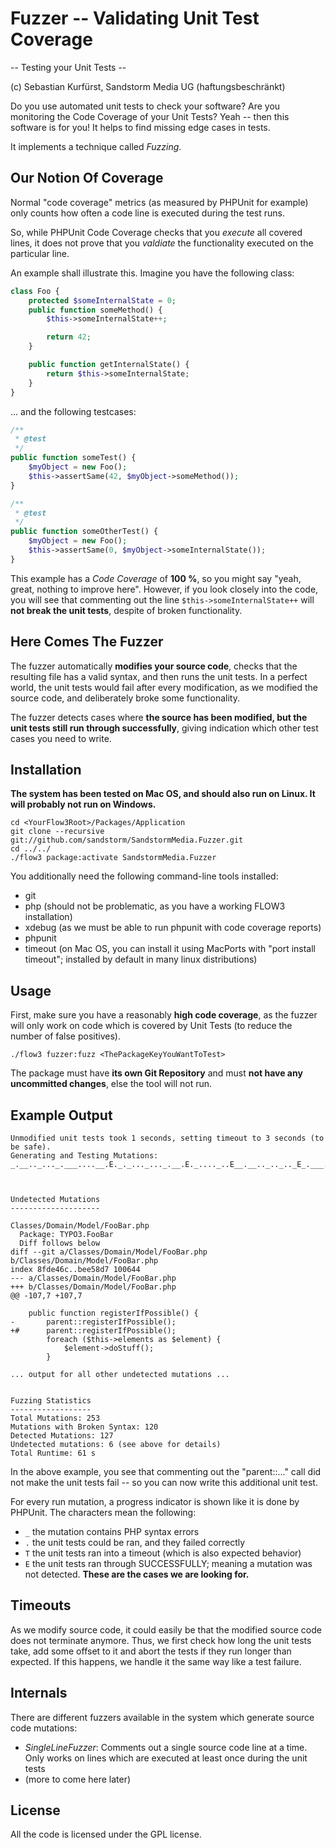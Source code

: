 Fuzzer -- Validating Unit Test Coverage
=======================================

-- Testing your Unit Tests --

(c) Sebastian Kurfürst, Sandstorm Media UG (haftungsbeschränkt)

Do you use automated unit tests to check your software?
Are you monitoring the Code Coverage of your Unit Tests?
Yeah -- then this software is for you! It helps to find missing edge cases in tests.

It implements a technique called *Fuzzing*.

Our Notion Of Coverage
----------------------

Normal "code coverage" metrics (as measured by PHPUnit for example) only counts
how often a code line is executed during the test runs.

So, while PHPUnit Code Coverage checks that you *execute* all covered lines,
it does not prove that you *valdiate* the functionality executed on the particular
line.

An example shall illustrate this. Imagine you have the following class:

``` php
class Foo {
	protected $someInternalState = 0;
	public function someMethod() {
		$this->someInternalState++;

		return 42;
	}

	public function getInternalState() {
		return $this->someInternalState;
	}
}
```

... and the following testcases:

``` php
/**
 * @test
 */
public function someTest() {
	$myObject = new Foo();
	$this->assertSame(42, $myObject->someMethod());
}

/**
 * @test
 */
public function someOtherTest() {
	$myObject = new Foo();
	$this->assertSame(0, $myObject->someInternalState());
}
```

This example has a *Code Coverage* of **100 %**, so you might say "yeah, great,
nothing to improve here". However, if you look closely into the code, you will
see that commenting out the line `$this->someInternalState++` will **not break
the unit tests**, despite of broken functionality.

Here Comes The Fuzzer
---------------------

The fuzzer automatically **modifies your source code**, checks that the resulting
file has a valid syntax, and then runs the unit tests. In a perfect world, the
unit tests would fail after every modification, as we modified the source code,
and deliberately broke some functionality.

The fuzzer detects cases where **the source has been modified, but the unit tests
still run through successfully**, giving indication which other test cases you
need to write.

Installation
------------

**The system has been tested on Mac OS, and should also run on Linux. It will
probably not run on Windows.**

```
cd <YourFlow3Root>/Packages/Application
git clone --recursive git://github.com/sandstorm/SandstormMedia.Fuzzer.git
cd ../../
./flow3 package:activate SandstormMedia.Fuzzer
```

You additionally need the following command-line tools installed:

- git
- php (should not be problematic, as you have a working FLOW3 installation)
- xdebug (as we must be able to run phpunit with code coverage reports)
- phpunit
- timeout (on Mac OS, you can install it using MacPorts with "port install timeout"; installed by default in many linux distributions)

Usage
-----

First, make sure you have a reasonably **high code coverage**, as the fuzzer
will only work on code which is covered by Unit Tests (to reduce the number of false
positives).

```
./flow3 fuzzer:fuzz <ThePackageKeyYouWantToTest>
```

The package must have **its own Git Repository** and must **not have any uncommitted
changes**, else the tool will not run.

Example Output
--------------

```
Unmodified unit tests took 1 seconds, setting timeout to 3 seconds (to be safe).
Generating and Testing Mutations:
_.__.._..._.___....__.E._._..._..._.__.E._...._..E__.__.._.._.._E_.___._.___...E_.._._._..._.T._..._



Undetected Mutations
--------------------

Classes/Domain/Model/FooBar.php
  Package: TYPO3.FooBar
  Diff follows below
diff --git a/Classes/Domain/Model/FooBar.php b/Classes/Domain/Model/FooBar.php
index 8fde46c..bee58d7 100644
--- a/Classes/Domain/Model/FooBar.php
+++ b/Classes/Domain/Model/FooBar.php
@@ -107,7 +107,7

 	public function registerIfPossible() {
-		parent::registerIfPossible();
+# 		parent::registerIfPossible();
 		foreach ($this->elements as $element) {
 			$element->doStuff();
 		}

... output for all other undetected mutations ...


Fuzzing Statistics
------------------
Total Mutations: 253
Mutations with Broken Syntax: 120
Detected Mutations: 127
Undetected mutations: 6 (see above for details)
Total Runtime: 61 s

```

In the above example, you see that commenting out the "parent::..." call
did not make the unit tests fail -- so you can now write this additional
unit test.

For every run mutation, a progress indicator is shown like it is done by
PHPUnit. The characters mean the following:

- `_` the mutation contains PHP syntax errors
- `.` the unit tests could be ran, and they failed correctly
- `T` the unit tests ran into a timeout (which is also expected behavior)
- `E` the unit tests ran through SUCCESSFULLY; meaning a mutation was not detected.
  **These are the cases we are looking for.**

Timeouts
--------

As we modify source code, it could easily be that the modified source code does
not terminate anymore. Thus, we first check how long the unit tests take, add
some offset to it and abort the tests if they run longer than expected. If this
happens, we handle it the same way like a test failure.

Internals
---------

There are different fuzzers available in the system which generate source code
mutations:

- *SingleLineFuzzer*: Comments out a single source code line at a time. Only
  works on lines which are executed at least once during the unit tests
- (more to come here later)

License
-------

All the code is licensed under the GPL license.